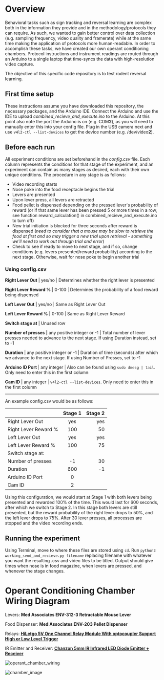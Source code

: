 # Overview
Behavioral tasks such as sign tracking and reversal learning are complex both in the information they provide and in the methodology/protocols they can require. As such, we wanted to gain better control over data collection (e.g. sampling frequency, video quality and framerate) while at the same time making the application of protocols more human-readable. In order to accomplish these tasks, we have created our own operant conditioning chambers. Protocol instructions and instrument readings are routed through an Arduino to a single laptop that time-syncs the data with high-resolution video capture. 

The objective of this specific code repository is to test rodent reversal learning.

## First time setup
These instructions assume you have downloaded this repository, the necessary packages, and the Arduino IDE. 
Connect the Arduino and use the IDE to upload *combined_recieve_and_execute.ino* to the Arduino. At this point also note the port the Arduino is on (e.g. COM**2**), as you will need to manually enter this into your config file. Plug in the USB camera next and use `v4l2-ctl --list-devices` to get the device number (e.g. /dev/video**2**).

## Before each run
All experiment conditions are set beforehand in the *config.csv* file. Each column represents the conditions for that stage of the experiment, and an experiment can contain as many stages as desired, each with their own unique conditions. The procedure in any stage is as follows:
- Video recording starts
- Nose poke into the food receptacle begins the trial
- Levers are presented
- Upon lever press, all levers are retracted
- Food pellet is dispensed depending on the pressed lever's probability of reward (or if that same lever has been pressed 5 or more times in a row; see function reward_calculation() in combined_recieve_and_execute.ino to turn off)
- New trial initiation is blocked for three seconds after reward is dispensed (*need to consider that a mouse may be slow to retrieve the food at first and so may trigger a new trial upon retrieval - something we'll need to work out through trial and error*)
- Check to see if ready to move to next stage, and if so, change conditions (e.g. levers presented/reward probability) according to the next stage. Otherwise, wait for nose poke to begin another trial

### Using config.csv

**Right Lever Out** | yes/no | Determines whether the right lever is presented 

**Right Lever Reward %** | 0-100 | Determines the probability of a food reward being dispensed

**Left Lever Out** | yes/no | Same as Right Lever Out

**Left Lever Reward %** | 0-100 | Same as Right Lever Reward

**Switch stage at** | Unused row 

**Number of presses** | any positive integer or -1 | Total number of lever presses needed to advance to the next stage. If using Duration instead, set to -1

**Duration** | any positive integer or -1 | Duration of time (seconds) after which we advance to the next stage. If using Number of Presses, set to -1

**Arduino ID Port** | any integer | Also can be found using `sudo dmesg | tail`. Only need to enter this in the first column

**Cam ID** | any integer | `v4l2-ctl --list-devices`. Only need to enter this in the first column

____________________________________________________________________________________________________________________________

An example config.csv would be as follows:

|  | Stage 1 | Stage 2 |
| :---         |     :---:      |          ---: |
| Right Lever Out  |yes|yes|
| Right Lever Reward % |100|50|
| Left Lever Out |yes|yes|
| Left Lever Reward % |100|75|
| Switch stage at: |||
| Number of presses |-1|30|
| Duration |600|-1|
| Arduino ID Port |0||
| Cam ID |2||

Using this configuration, we would start at Stage 1 with both levers being presented and rewarded 100% of the time. This would last for 600 seconds, after which we switch to Stage 2. In this stage both levers are still presented, but the reward probability of the right lever drops to 50%, and the left lever drops to 75%. After 30 lever presses, all processes are stopped and the video recording ends. 

## Running the experiment
Using Terminal, move to where these files are stored using `cd`. Run `python3 working_send_and_recieve.py filename` replacing filename with whatever you want the resulting .csv and video files to be titled. Output should give times when nose is in food magazine, when levers are pressed, and whenever the stage changes. 

# Operant Conditioning Chamber Wiring Diagram

Levers: **Med Associates ENV-312-3 Retractable Mouse Lever**

Food Dispenser: **Med Associates ENV-203 Pellet Dispenser**

Relays: **[HiLetgo 5V One Channel Relay Module With optocoupler Support High or Low Level Trigger](https://www.amazon.com/HiLetgo-Channel-optocoupler-Support-Trigger/dp/B00LW15A4W)**

IR Emitter and Receiver: **[Chanzon 5mm IR Infrared LED Diode Emitter + Receiver](https://www.amazon.com/Emitter-Receiver-VS1838B-Infrared-Raspberry/dp/B07TLBJR5J?th=1)**

![operant_chamber_wiring](https://user-images.githubusercontent.com/118491380/227418044-cb065a87-e8b8-4a8a-904e-f67036c5ebf5.png)

![chamber_image](https://user-images.githubusercontent.com/118491380/227365957-fa8b2439-1884-4f26-b954-e5c664bc3012.jpg)

